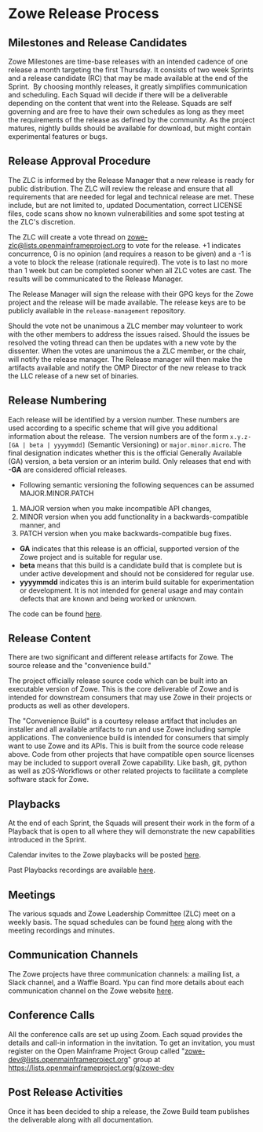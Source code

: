 # Zowe Release Process

## Milestones and Release Candidates
Zowe Milestones are time-base releases with an intended cadence of one release a month targeting the first Thursday.  It consists of two week Sprints and a release candidate (RC) that may be made available at the end of the Sprint.  By choosing monthly releases, it greatly simplifies communication and scheduling.  Each Squad will decide if there will be a deliverable depending on the content that went into the Release.  Squads are self governing and are free to have their own schedules as long as they meet the requirements of the release as defined by the community.  As the project matures, nightly builds should be available for download, but might contain experimental features or bugs.

## Release Approval Procedure
The ZLC is informed by the Release Manager that a new release is ready for public distribution.  The ZLC will review the release and ensure that all requirements that are needed for legal and technical release are met.  These include, but are not limited to, updated Documentation, correct LICENSE files, code scans show no known vulnerabilities and some spot testing at the ZLC's discretion.

The ZLC will create a vote thread on zowe-zlc@lists.openmainframeproject.org to vote for the release.  +1 indicates concurrence, 0 is no opinion (and requires a reason to be given) and a -1 is a vote to block the release (rationale required).  The vote is to last no more than 1 week but can be completed sooner when all ZLC votes are cast.  The results will be communicated to the Release Manager.

The Release Manager will sign the release with their GPG keys for the Zowe project and the release will be made available.  The release keys are to be publicly available in the `release-management` repository.

Should the vote not be unanimous a ZLC member may volunteer to work with the other members to address the issues raised.  Should the issues be resolved the voting thread can then be updates with a new vote by the dissenter.  When the votes are unanimous the a ZLC member, or the chair, will notify the release manager.  The Release manager will then make the artifacts available and notify the OMP Director of the new release to track the LLC release of a new set of binaries.

## Release Numbering
Each release will be identified by a version number. These numbers are used according to a specific scheme that will give you additional information about the release.  The version numbers are of the form `x.y.z-[GA | beta | yyyymmdd]` (Semantic Versioning) or `major.minor.micro`.  The final designation indicates whether this is the official Generally Available (GA) version, a beta version or an interim build.  Only releases that end with **-GA** are considered official releases.  
  
- Following semantic versioning the following sequences can be assumed MAJOR.MINOR.PATCH  
1. MAJOR version when you make incompatible API changes,  
2. MINOR version when you add functionality in a backwards-compatible manner, and  
3. PATCH version when you make backwards-compatible bug fixes.  

- **GA** indicates that this release is an official, supported version of the Zowe project and is suitable for regular use.
- **beta** means that this build is a candidate build that is complete but is under active development and should not be considered for regular use.
- **yyyymmdd** indicates this is an interim build suitable for experimentation or development.  It is not intended for general usage and may contain defects that are known and being worked or unknown.

The code can be found [here](https://zowe.org/download/).

## Release Content
There are two significant and different release artifacts for Zowe.  The source release and the "convenience build."  

The project officially release source code which can be built into an executable version of Zowe.  This is the core deliverable of Zowe and is intended for downstream consumers that may use Zowe in their projects or products as well as other developers.

The "Convenience Build" is a courtesy release artifact that includes an installer and all available artifacts to run and use Zowe including sample applications.  The convenience build is intended for consumers that simply want to use Zowe and its APIs.  This is built from the source code release above.  Code from other projects that have compatible open source licenses may be included to support overall Zowe capability.  Like bash, git, python as well as zOS-Workflows or other related projects to facilitate a complete software stack for Zowe.

## Playbacks
At the end of each Sprint, the Squads will present their work in the form of a Playback that is open to all where they will demonstrate the new capabilities introduced in the Sprint.  

Calendar invites to the Zowe playbacks will be posted [here](https://lists.openmainframeproject.org/g/zowe-dev/calendar).

Past Playbacks recordings are available [here](https://github.com/zowe/community/tree/master/Playbacks/Meeting%20Minutes%20and%20Recordings).

## Meetings
The various squads and Zowe Leadership Committee (ZLC) meet on a weekly basis. The squad schedules can be found [here](https://github.com/zowe/release-management/wiki/Meeting-Schedule) along with the meeting recordings and minutes.

## Communication Channels
The Zowe projects have three communication channels: a mailing list, a Slack channel, and a Waffle Board.
Ypu can find more details about each communication channel on the Zowe website [here](https://zowe.org/contribute).

## Conference Calls
All the conference calls are set up using Zoom. Each squad provides the details and call-in information in the invitation. To get an invitation, you must register on the Open Mainframe Project Group called "zowe-dev@lists.openmainframeproject.org" group at https://lists.openmainframeproject.org/g/zowe-dev

## Post Release Activities
Once it has been decided to ship a release, the Zowe Build team publishes the deliverable along with all documentation.